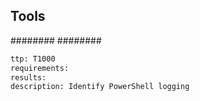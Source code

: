 

## Tools
########
########

```meta
ttp: T1000
requirements: 
results: 
description: Identify PowerShell logging
```